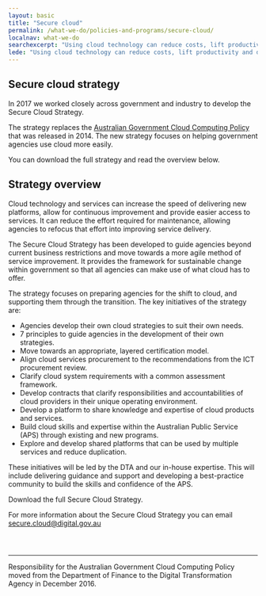 ```yaml
---
layout: basic
title: "Secure cloud"
permalink: /what-we-do/policies-and-programs/secure-cloud/
localnav: what-we-do
searchexcerpt: "Using cloud technology can reduce costs, lift productivity and deliver better services."
lede: "Using cloud technology can reduce costs, lift productivity and deliver better services. We want to make it easier for government to invest in cloud technologies."
---
```


## Secure cloud strategy
In 2017 we worked closely across government and industry to develop the Secure Cloud Strategy. 

The strategy replaces the [Australian Government Cloud Computing Policy](https://www.finance.gov.au/archive/cloud/) that was released in 2014. The new strategy focuses on helping government agencies use cloud more easily.

You can download the full strategy and read the overview below. 

## Strategy overview

Cloud technology and services can increase the speed of delivering new platforms, allow for continuous improvement and provide easier access to services. It can reduce the effort required for maintenance, allowing agencies to refocus that effort into improving service delivery. 

The Secure Cloud Strategy has been developed to guide agencies beyond current business restrictions and move towards a more agile method of service improvement. It provides the framework for sustainable change within government so that all agencies can make use of what cloud has to offer. 

The strategy focuses on preparing agencies for the shift to cloud, and supporting them through the transition. The key initiatives of the strategy are:
- Agencies develop their own cloud strategies to suit their own needs.
- 7 principles to guide agencies in the development of their own strategies.
- Move towards an appropriate, layered certification model.
- Align cloud services procurement to the recommendations from the ICT procurement review.
- Clarify cloud system requirements with a common assessment framework.
- Develop contracts that clarify responsibilities and accountabilities of cloud providers in their unique operating environment. 
- Develop a platform to share knowledge and expertise of cloud products and services. 
- Build cloud skills and expertise within the Australian Public Service (APS) through existing and new programs. 
- Explore and develop shared platforms that can be used by multiple services and reduce duplication. 

These initiatives will be led by the DTA and our in-house expertise. This will include delivering guidance and support and developing a best-practice community to build the skills and confidence of the APS. 

Download the full Secure Cloud Strategy.

For more information about the Secure Cloud Strategy you can email [secure.cloud@digital.gov.au](mailto:secure.cloud@digital.gov.au)

<hr style="margin-top: 4em;" />

Responsibility for the Australian Government Cloud Computing Policy moved from the Department of Finance to the Digital Transformation Agency in December 2016.

